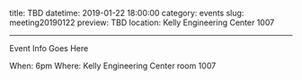 title: TBD
datetime: 2019-01-22 18:00:00
category: events
slug: meeting20190122
preview: TBD
location: Kelly Engineering Center 1007

---

Event Info Goes Here

When: 6pm
Where: Kelly Engineering Center room 1007
